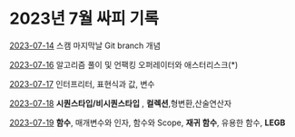 # 2023년 7월 싸피 기록

[2023-07-14](https://github.com/SSAFY10kim/TIL/blob/master/7%EC%9B%94%20TIL/0714.md)  스캠 마지막날 Git branch 개념

[2023-07-16](https://github.com/SSAFY10kim/TIL/blob/master/7%EC%9B%94%20TIL/0716.md) 알고리즘 풀이 및 언팩킹 오퍼레이터와 애스터리스크(*)

[2023-07-17](https://github.com/SSAFY10kim/TIL/blob/master/7%EC%9B%94%20TIL/0717.md) 인터프리터, 표현식과 값, 변수

[2023-07-18](https://github.com/SSAFY10kim/TIL/blob/master/7%EC%9B%94%20TIL/0718.md) **시퀀스타입/비시퀀스타입** , **컬렉션**,형변환,산술연산자

[2023-07-19]() **함수**, 매개변수와 인자, 함수와 Scope, **재귀 함수**, 유용한 함수, **LEGB**

